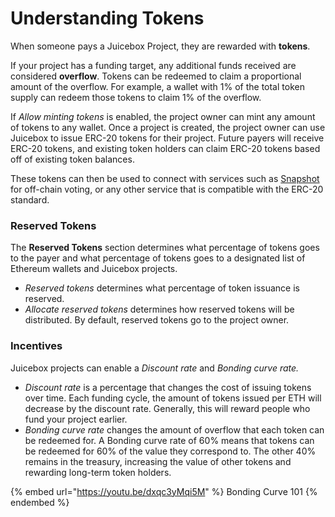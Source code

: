# Understanding Tokens

When someone pays a Juicebox Project, they are rewarded with **tokens**.

If your project has a funding target, any additional funds received are considered **overflow**. Tokens can be redeemed to claim a proportional amount of the overflow. For example, a wallet with 1% of the total token supply can redeem those tokens to claim 1% of the overflow.

If _Allow minting tokens_ is enabled, the project owner can mint any amount of tokens to any wallet. Once a project is created, the project owner can use Juicebox to issue ERC-20 tokens for their project. Future payers will receive ERC-20 tokens, and existing token holders can claim ERC-20 tokens based off of existing token balances.

These tokens can then be used to connect with services such as [Snapshot](https://snapshot.org/#/) for off-chain voting, or any other service that is compatible with the ERC-20 standard.

### Reserved Tokens

The **Reserved Tokens** section determines what percentage of tokens goes to the payer and what percentage of tokens goes to a designated list of Ethereum wallets and Juicebox projects.

* _Reserved tokens_ determines what percentage of token issuance is reserved.
* _Allocate reserved tokens_ determines how reserved tokens will be distributed. By default, reserved tokens go to the project owner.

### Incentives

Juicebox projects can enable a _Discount rate_ and _Bonding curve rate._

* _Discount rate_ is a percentage that changes the cost of issuing tokens over time. Each funding cycle, the amount of tokens issued per ETH will decrease by the discount rate. Generally, this will reward people who fund your project earlier.
* _Bonding curve rate_ changes the amount of overflow that each token can be redeemed for. A Bonding curve rate of 60% means that tokens can be redeemed for 60% of the value they correspond to. The other 40% remains in the treasury, increasing the value of other tokens and rewarding long-term token holders.

{% embed url="https://youtu.be/dxqc3yMqi5M" %}
Bonding Curve 101
{% endembed %}

